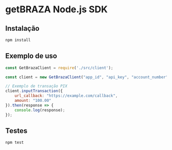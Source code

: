 # getBRAZA Node.js SDK

## Instalação

```bash
npm install
```

## Exemplo de uso
```js
const GetBrazaClient = require('./src/client');

const client = new GetBrazaClient("app_id", "api_key", "account_number");

// Exemplo de transação PIX
client.inputTransaction({
    url_callback: "https://example.com/callback",
    amount: "100.00"
}).then(response => {
    console.log(response);
});
```

## Testes
```bash
npm test
```